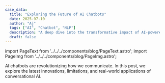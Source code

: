 ```yaml
---
case_data:
  title: "Exploring the Future of AI Chatbots"
  date: 2025-07-10
  author: "Aj"
  tags: ["AI", "Chatbot", "NLP"]
  description: "A deep dive into the transformative impact of AI-powered chat interfaces."
  draft: false
---
```


import PageText from '../../../components/blog/PageText.astro';
import PageImg from '../../../components/blog/PageImg.astro';

<PageText>
AI chatbots are revolutionizing how we communicate. In this post, we explore the latest innovations, limitations, and real-world applications of conversational AI.
</PageText>

<PageImg
  src="https://source.unsplash.com/featured/?ai,chatbot"
  alt="Chatbot Interface"
/>